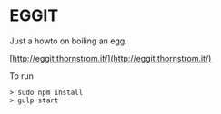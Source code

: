
# EGGIT

Just a howto on boiling an egg.

[http://eggit.thornstrom.it/](http://eggit.thornstrom.it/)

To run

	> sudo npm install
	> gulp start